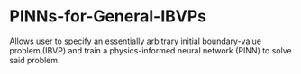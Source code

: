 # PINNs-for-General-IBVPs
Allows user to specify an essentially arbitrary initial boundary-value problem (IBVP) and train a physics-informed neural network (PINN) to solve said problem.
